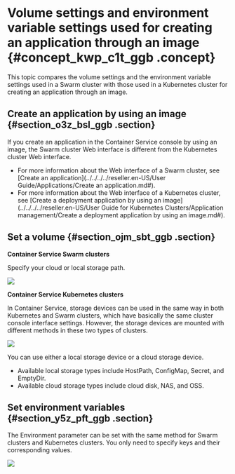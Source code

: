 # Volume settings and environment variable settings used for creating an application through an image {#concept_kwp_c1t_ggb .concept}

This topic compares the volume settings and the environment variable settings used in a Swarm cluster with those used in a Kubernetes cluster for creating an application through an image.

## Create an application by using an image {#section_o3z_bsl_ggb .section}

If you create an application in the Container Service console by using an image, the Swarm cluster Web interface is different from the Kubernetes cluster Web interface.

-   For more information about the Web interface of a Swarm cluster, see [Create an application](../../../../reseller.en-US/User Guide/Applications/Create an application.md#).
-   For more information about the Web interface of a Kubernetes cluster, see [Create a deployment application by using an image](../../../../reseller.en-US/User Guide for Kubernetes Clusters/Application management/Create a deployment application by using an image.md#).

## Set a volume {#section_ojm_sbt_ggb .section}

**Container Service Swarm clusters**

Specify your cloud or local storage path.

![](http://static-aliyun-doc.oss-cn-hangzhou.aliyuncs.com/assets/img/83740/156750816535444_en-US.png)

**Container Service Kubernetes clusters**

In Container Service, storage devices can be used in the same way in both Kubernetes and Swarm clusters, which have basically the same cluster console interface settings. However, the storage devices are mounted with different methods in these two types of clusters.

![](http://static-aliyun-doc.oss-cn-hangzhou.aliyuncs.com/assets/img/83740/156750816535447_en-US.png)

You can use either a local storage device or a cloud storage device.

-   Available local storage types include HostPath, ConfigMap, Secret, and EmptyDir.
-   Available cloud storage types include cloud disk, NAS, and OSS.

## Set environment variables {#section_y5z_pft_ggb .section}

The Environment parameter can be set with the same method for Swarm clusters and Kubernetes clusters. You only need to specify keys and their corresponding values.

![](http://static-aliyun-doc.oss-cn-hangzhou.aliyuncs.com/assets/img/83740/156750816535452_en-US.png)

